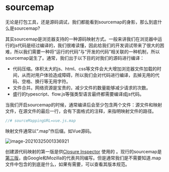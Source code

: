 # sourcemap

无论是打包工具，还是源码调试，我们都能看到sourcemap的身影，那么到底什么是sourcemap?

其实sourcemap是浏览器支持的一种源码映射方式。一般来讲我们在浏览器中运行的js代码是经过编译的，我们很难读懂，因此给我们的开发调试带来了很大的困难，所以我们需要一种将“运行的代码”与“开发的代码”相关联的一种机制，所以sourcemap诞生了。通常，我们出于以下目的对我们的源码进行编译：

- 代码压缩。体积太大的js、html、css等文件会大大增加浏览器文件加载的时间，从而对用户体验造成障碍，所以我们会对代码进行编译，去掉无用的代码、空格、换行等无用字符。
- 文件合并。网络资源是宝贵的，减少文件的数量能够减少请求的次数。
- 盛行的typescript、flow.js等强类型语言最终都需要编译成js代码。

当我们开启sourcemap的时候，通常编译后会至少包含两个文件：源文件和映射文件，在源文件的最后一行，会有下面格式的注释，来指明映射文件的路径。

```javascript
//# sourceMappingURL=vue.js.map
```

映射文件通常以“.map”作后缀。如Vue源码。

![image-20210325001336921](D:\front\learn\mrdu\assets\soucemap.png)

创建源代码映射的第一版是供[Closure Inspector](https://code.google.com/archive/p/closure-inspector/) 使用的 。现行的sourcemap是[第三版](https://docs.google.com/document/d/1U1RGAehQwRypUTovF1KRlpiOFze0b-_2gc6fAH0KY0k/edit)，由Google和Mozilla的代表共同编写。但是通常我们是不需要知道.map文件中包含的到底是什么，如果有需要，可以查看其版本规范。